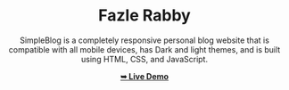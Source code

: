 <div align="center">

# Fazle Rabby

SimpleBlog is a completely responsive personal blog website that is compatible with all mobile devices, has Dark and light themes, and is built using HTML, CSS, and JavaScript.

 <a href="http://127.0.0.1:5500/index.html"><strong>➥ Live Demo</strong></a> 
 
 </div>
